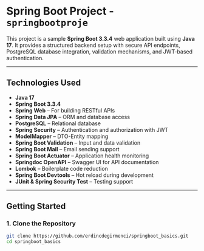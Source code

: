 #  Spring Boot Project - `springbootproje`

This project is a sample **Spring Boot 3.3.4** web application built using **Java 17**. It provides a structured backend setup with secure API endpoints, PostgreSQL database integration, validation mechanisms, and JWT-based authentication.

---

##  Technologies Used

- **Java 17**
- **Spring Boot 3.3.4**
- **Spring Web** – For building RESTful APIs
- **Spring Data JPA** – ORM and database access
- **PostgreSQL** – Relational database
- **Spring Security** – Authentication and authorization with JWT
- **ModelMapper** – DTO-Entity mapping
- **Spring Boot Validation** – Input and data validation
- **Spring Boot Mail** – Email sending support
- **Spring Boot Actuator** – Application health monitoring
- **Springdoc OpenAPI** – Swagger UI for API documentation
- **Lombok** – Boilerplate code reduction
- **Spring Boot Devtools** – Hot reload during development
- **JUnit & Spring Security Test** – Testing support

---

##  Getting Started

### 1. Clone the Repository


```bash
git clone https://github.com/erdincdegirmenci/springboot_basics.git
cd springboot_basics


